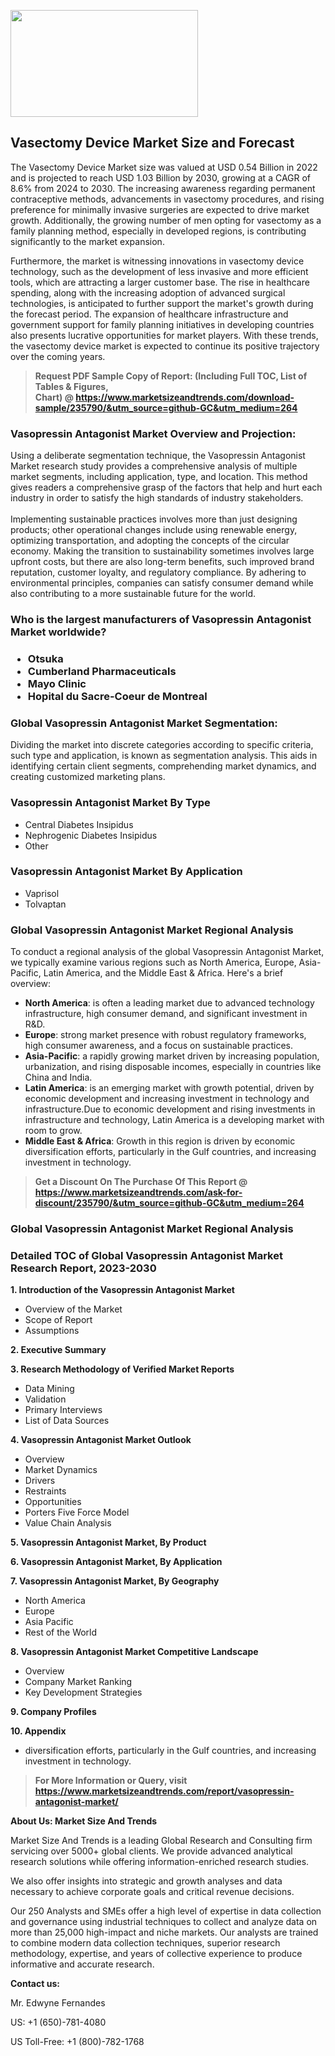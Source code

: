 <p><img class="alignnone size-medium wp-image-20088" src="https://ffe5etoiles.com/wp-content/uploads/2024/12/MST1-300x171.png" alt="" width="300" height="171" /></p><h2>Vasectomy Device Market Size and Forecast</h2><p>The Vasectomy Device Market size was valued at USD 0.54 Billion in 2022 and is projected to reach USD 1.03 Billion by 2030, growing at a CAGR of 8.6% from 2024 to 2030. The increasing awareness regarding permanent contraceptive methods, advancements in vasectomy procedures, and rising preference for minimally invasive surgeries are expected to drive market growth. Additionally, the growing number of men opting for vasectomy as a family planning method, especially in developed regions, is contributing significantly to the market expansion.</p><p>Furthermore, the market is witnessing innovations in vasectomy device technology, such as the development of less invasive and more efficient tools, which are attracting a larger customer base. The rise in healthcare spending, along with the increasing adoption of advanced surgical technologies, is anticipated to further support the market's growth during the forecast period. The expansion of healthcare infrastructure and government support for family planning initiatives in developing countries also presents lucrative opportunities for market players. With these trends, the vasectomy device market is expected to continue its positive trajectory over the coming years.</p></p><blockquote id="" class=""><strong>Request PDF Sample Copy of Report: (Including Full TOC, List of Tables &amp; Figures, Chart)&nbsp;@&nbsp;<strong><a href="https://www.marketsizeandtrends.com/download-sample/235790/&utm_source=github-GC&utm_medium=264" target="_blank">https://www.marketsizeandtrends.com/download-sample/235790/&utm_source=github-GC&utm_medium=264</a></strong></strong></blockquote><h3 id="" class="">Vasopressin Antagonist Market&nbsp;Overview and Projection:</h3><p id="" class="">Using a deliberate segmentation technique, the Vasopressin Antagonist Market research study provides a comprehensive analysis of multiple market segments, including application, type, and location. This method gives readers a comprehensive grasp of the factors that help and hurt each industry in order to satisfy the high standards of industry stakeholders. <br /> <br />Implementing sustainable practices involves more than just designing products; other operational changes include using renewable energy, optimizing transportation, and adopting the concepts of the circular economy. Making the transition to sustainability sometimes involves large upfront costs, but there are also long-term benefits, such improved brand reputation, customer loyalty, and regulatory compliance. By adhering to environmental principles, companies can satisfy consumer demand while also contributing to a more sustainable future for the world.</p><h3 id="" class="">Who is the largest manufacturers of&nbsp;Vasopressin Antagonist Market worldwide?</h3><h3 class=""><p><ul><li>Otsuka </li><li> Cumberland Pharmaceuticals </li><li> Mayo Clinic </li><li> Hopital du Sacre-Coeur de Montreal</li></ul></p></h3><h3 id="" class="">Global&nbsp;Vasopressin Antagonist Market Segmentation:</h3><p id="" class="">Dividing the market into discrete categories according to specific criteria, such type and application, is known as segmentation analysis. This aids in identifying certain client segments, comprehending market dynamics, and creating customized marketing plans.</p><h3 id="" class="">Vasopressin Antagonist Market&nbsp;By Type</h3><p><p><ul><li>Central Diabetes Insipidus</li><li> Nephrogenic Diabetes Insipidus</li><li> Other</p></li></ul></p></p><h3 id="" class="">Vasopressin Antagonist Market&nbsp;By Application</h3><p class=""><p><ul><li>Vaprisol</li><li> Tolvaptan</li></ul></p></p><h3 id="" class="">Global Vasopressin Antagonist Market Regional Analysis</h3><p id="" class="">To conduct a regional analysis of the global Vasopressin Antagonist Market, we typically examine various regions such as North America, Europe, Asia-Pacific, Latin America, and the Middle East &amp; Africa. Here's a brief overview:</p><ul><li><strong>North America</strong>: is often a leading market due to advanced technology infrastructure, high consumer demand, and significant investment in R&amp;D.</li><li><strong>Europe</strong>: strong market presence with robust regulatory frameworks, high consumer awareness, and a focus on sustainable practices.</li><li><strong>Asia-Pacific</strong>: a rapidly growing market driven by increasing population, urbanization, and rising disposable incomes, especially in countries like China and India.</li><li><strong>Latin America</strong>: is an emerging market with growth potential, driven by economic development and increasing investment in technology and infrastructure.Due to economic development and rising investments in infrastructure and technology, Latin America is a developing market with room to grow.</li><li><strong>Middle East &amp; Africa</strong>: Growth in this region is driven by economic diversification efforts, particularly in the Gulf countries, and increasing investment in technology.</li></ul><blockquote id="" class=""><strong>Get a Discount On The Purchase Of This Report @ <strong><a href="https://www.marketsizeandtrends.com/ask-for-discount/235790/&utm_source=github-GC&utm_medium=264" target="_blank">https://www.marketsizeandtrends.com/ask-for-discount/235790/&utm_source=github-GC&utm_medium=264</a></strong></strong></blockquote><h3 id="" class="">Global Vasopressin Antagonist Market Regional Analysis</h3><h3 id="" class="">Detailed TOC of Global Vasopressin Antagonist Market Research Report, 2023-2030</h3><p id="" class=""><strong>1. Introduction of the Vasopressin Antagonist Market</strong></p><ul><li>Overview of the Market</li><li>Scope of Report</li><li>Assumptions</li></ul><p id="" class=""><strong>2. Executive Summary</strong></p><p id="" class=""><strong>3. Research Methodology of Verified Market Reports</strong></p><ul><li>Data Mining</li><li>Validation</li><li>Primary Interviews</li><li>List of Data Sources</li></ul><p id="" class=""><strong>4. Vasopressin Antagonist Market Outlook</strong></p><ul><li>Overview</li><li>Market Dynamics</li><li>Drivers</li><li>Restraints</li><li>Opportunities</li><li>Porters Five Force Model</li><li>Value Chain Analysis</li></ul><p id="" class=""><strong>5. Vasopressin Antagonist Market, By Product</strong></p><p id="" class=""><strong>6. Vasopressin Antagonist Market, By Application</strong></p><p id="" class=""><strong>7. Vasopressin Antagonist Market, By Geography</strong></p><ul><li>North America</li><li>Europe</li><li>Asia Pacific</li><li>Rest of the World</li></ul><p id="" class=""><strong>8. Vasopressin Antagonist Market Competitive Landscape</strong></p><ul><li>Overview</li><li>Company Market Ranking</li><li>Key Development Strategies</li></ul><p id="" class=""><strong>9. Company Profiles</strong></p><p id="" class=""><strong>10. Appendix</strong></p><ul><li>diversification efforts, particularly in the Gulf countries, and increasing investment in technology.</li></ul><blockquote id="" class=""><strong>For More Information or Query, visit <strong><strong><a href="https://www.marketsizeandtrends.com/report/vasopressin-antagonist-market/" target="_blank">https://www.marketsizeandtrends.com/report/vasopressin-antagonist-market/</a></strong></strong></strong></blockquote><p id="" class=""><strong>About Us: Market Size And Trends</strong></p><p id="" class="">Market Size And Trends is a leading Global Research and Consulting firm servicing over 5000+ global clients. We provide advanced analytical research solutions while offering information-enriched research studies.</p><p id="" class="">We also offer insights into strategic and growth analyses and data necessary to achieve corporate goals and critical revenue decisions.</p><p id="" class="">Our 250 Analysts and SMEs offer a high level of expertise in data collection and governance using industrial techniques to collect and analyze data on more than 25,000 high-impact and niche markets. Our analysts are trained to combine modern data collection techniques, superior research methodology, expertise, and years of collective experience to produce informative and accurate research.</p><p id="" class=""><strong>Contact us:</strong></p><p id="" class="">Mr. Edwyne Fernandes</p><p id="" class="">US: +1 (650)-781-4080</p><p id="" class="">US Toll-Free: +1 (800)-782-1768</p>
